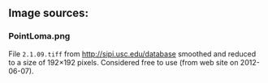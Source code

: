 ## Image sources:

### PointLoma.png
File `2.1.09.tiff` from http://sipi.usc.edu/database
smoothed and reduced to a size of 192×192 pixels.
Considered free to use (from web site on 2012-06-07).
